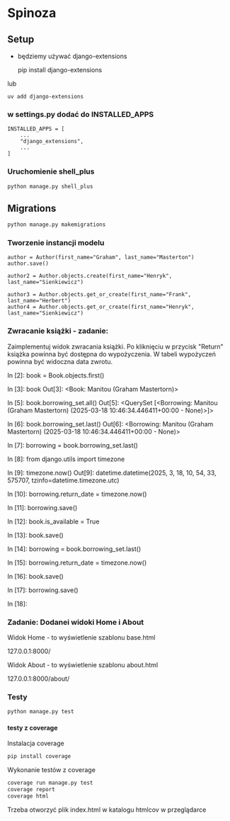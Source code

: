 # Spinoza

## Setup

- będziemy używać django-extensions

    pip install django-extensions

lub

    uv add django-extensions


### w settings.py dodać do INSTALLED_APPS


    INSTALLED_APPS = [
        ...
        "django_extensions",
        ...
    ]

### Uruchomienie shell_plus

```bash
python manage.py shell_plus
```

## Migrations

```bash
python manage.py makemigrations
```


### Tworzenie instancji modelu


    author = Author(first_name="Graham", last_name="Masterton")
    author.save()

    author2 = Author.objects.create(first_name="Henryk", last_name="Sienkiewicz")

    author3 = Author.objects.get_or_create(first_name="Frank", last_name="Herbert")
    author4 = Author.objects.get_or_create(first_name="Henryk", last_name="Sienkiewicz")


### Zwracanie książki - zadanie:

Zaimplementuj widok zwracania książki. Po kliknięciu w przycisk "Return" książka powinna być dostępna do wypożyczenia.
W tabeli wypożyczeń powinna być widoczna data zwrotu.


In [2]: book = Book.objects.first()

In [3]: book
Out[3]: <Book: Manitou (Graham Mastertorn)>

In [5]: book.borrowing_set.all()
Out[5]: <QuerySet [<Borrowing: Manitou (Graham Mastertorn) (2025-03-18 10:46:34.446411+00:00 - None)>]>

In [6]: book.borrowing_set.last()
Out[6]: <Borrowing: Manitou (Graham Mastertorn) (2025-03-18 10:46:34.446411+00:00 - None)>

In [7]: borrowing = book.borrowing_set.last()

In [8]: from django.utils import timezone

In [9]: timezone.now()
Out[9]: datetime.datetime(2025, 3, 18, 10, 54, 33, 575707, tzinfo=datetime.timezone.utc)

In [10]: borrowing.return_date = timezone.now()

In [11]: borrowing.save()

In [12]: book.is_available = True

In [13]: book.save()

In [14]: borrowing = book.borrowing_set.last()

In [15]: borrowing.return_date = timezone.now()

In [16]: book.save()

In [17]: borrowing.save()

In [18]: 


### Zadanie: Dodanei widoki Home i About

Widok Home - to wyświetlenie szablonu base.html 

127.0.0.1:8000/

Widok About - to wyświetlenie szablonu about.html

127.0.0.1:8000/about/

### Testy

```bash
python manage.py test
```

#### testy z coverage

Instalacja coverage
```bash
pip install coverage
```
Wykonanie testów z coverage

```bash
coverage run manage.py test
coverage report
coverage html
```
Trzeba otworzyć plik index.html w katalogu htmlcov w przeglądarce


